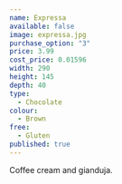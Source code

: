 ```yaml
---
name: Expressa
available: false
image: expressa.jpg
purchase_option: "3"
price: 3.99
cost_price: 0.01596
width: 290
height: 145
depth: 40
type: 
  - Chocolate
colour: 
  - Brown
free: 
  - Gluten
published: true
---
```

Coffee cream and gianduja.